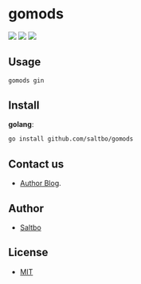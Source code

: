 # gomods

[![](https://github.com/saltbo/gomods/workflows/build/badge.svg)](https://github.com/saltbo/gomods/actions?query=workflow%3Abuild)
[![](https://api.codacy.com/project/badge/Grade/88817db9b3b04c0293c9d001d574a5ef)](https://app.codacy.com/manual/saltbo/gomods?utm_source=github.com&utm_medium=referral&utm_content=saltbo/gomods&utm_campaign=Badge_Grade_Dashboard)
[![](https://img.shields.io/github/license/saltbo/gomods.svg)](https://github.com/saltbo/gomods/blob/master/LICENSE)

## Usage

```bash
gomods gin
```

## Install

**golang**:

```bash
go install github.com/saltbo/gomods
```

## Contact us
- [Author Blog](https://saltbo.cn).

## Author
- [Saltbo](https://github.com/saltbo)

## License
- [MIT](https://github.com/saltbo/gomods/blob/master/LICENSE)
